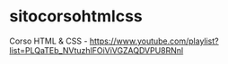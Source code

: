# sitocorsohtmlcss
Corso HTML &amp; CSS - https://www.youtube.com/playlist?list=PLQaTEb_NVtuzhlFOiViVGZAQDVPU8RNnl
